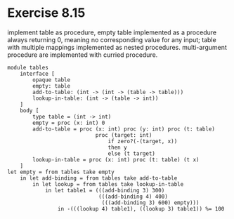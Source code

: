 # Exercise 8.15

implement table as procedure, empty table implemented as a procedure always returning 0, meaning no corresponding value for any input; table with multiple mappings implemented as nested procedures. multi-argument procedure are implemented with curried procedure.

```opaque-types
module tables
    interface [
        opaque table
        empty: table
        add-to-table: (int -> (int -> (table -> table)))
        lookup-in-table: (int -> (table -> int))
    ]
    body [
        type table = (int -> int)
        empty = proc (x: int) 0
        add-to-table = proc (x: int) proc (y: int) proc (t: table)
                            proc (target: int)
                                if zero?(-(target, x))
                                then y
                                else (t target)
        lookup-in-table = proc (x: int) proc (t: table) (t x)
    ]
let empty = from tables take empty
    in let add-binding = from tables take add-to-table
        in let lookup = from tables take lookup-in-table
            in let table1 = (((add-binding 3) 300)
                             (((add-binding 4) 400)
                              (((add-binding 3) 600) empty)))
                in -(((lookup 4) table1), ((lookup 3) table1)) %= 100
```
